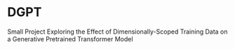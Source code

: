 # DGPT
Small Project Exploring the Effect of Dimensionally-Scoped Training Data on a Generative Pretrained Transformer Model
